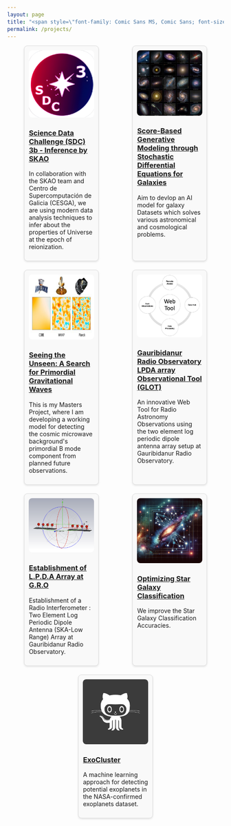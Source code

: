 ```yaml
---
layout: page
title: "<span style=\"font-family: Comic Sans MS, Comic Sans; font-size:32px;\"> My Work in Astronomy and Cosmology </span> "
permalink: /projects/
---
```


<style>
.research-grid {
  display: flex;
  flex-wrap: wrap;
  justify-content: space-around;
}

.research-item {
  margin-bottom: 20px; 
  border: 1px solid #ddd; 
  padding: 10px; 
  border-radius: 8px; 
  background-color: #f9f9f9; 
  width: 30%; 
  transition: transform 0.3s ease-in-out, box-shadow 0.3s ease-in-out; /* Animation for transform and shadow */
  margin-right: 1%; 
  margin-left: 1%; 
  box-shadow: 0 2px 4px rgba(0,0,0,0.1); /* Initial shadow */
}

.research-item:hover {
  transform: translateY(-5px) scale(1.05); /* Move up slightly and scale */
  box-shadow: 0 4px 8px rgba(0, 0, 0, 0.2); /* Enhanced shadow on hover */
}

.research-image {
  max-width: 100%; 
  height: auto; 
  border-radius: 8px;
}

@media (max-width: 800px) {
  .research-item {
    width: 45%; /* Adjust for smaller screens */
  }
}

@media (max-width: 600px) {
  .research-item {
    width: 100%; /* Full width on very small screens */
  }
}
</style>




<div class="research-grid">
  <!-- Research items -->
   <div class="research-item">
    <img class="research-image" src="/img/sdc3b.jpeg" alt="SDC3">
    <h3><a href="/research/sdc3/">Science Data Challenge (SDC) 3b - Inference by SKAO</a></h3>
    <p> In collaboration with the SKAO team and Centro de Supercomputación de Galicia (CESGA), we are using modern data analysis techniques to infer about the properties of Universe at the epoch of reionization.</p>
  </div>
  
   <div class="research-item">
    <img class="research-image" src="/img/galaxys.jpg" alt="galaxies">
    <h3><a href="/research/galaxies/"> Score-Based Generative Modeling through Stochastic Differential Equations for Galaxies </a></h3>
    <p> Aim to devlop an AI model for galaxy Datasets which solves various astronomical and cosmological problems.</p>
  </div>

  <div class="research-item">
    <img class="research-image" src="/img/cmb.jpg" alt="CMB B Mode">
    <h3><a href="/research/mscmb/">Seeing the Unseen: A Search for Primordial Gravitational Waves</a></h3>
    <p>  This is my Masters Project, where I am developing a working model for detecting the cosmic microwave background's primordial B mode component from planned future observations. </p>
  </div>
  
  <div class="research-item">
    <img class="research-image" src="/img/r1_2.png" alt="G.L.O.T">
    <h3><a href="/research/webtool/">Gauribidanur Radio Observatory LPDA array Observational Tool (GLOT)</a></h3>
    <p>An innovative Web Tool for Radio Astronomy Observations using the two element log periodic dipole antenna array setup at Gauribidanur Radio Observatory.</p>
  </div>

  <div class="research-item">
    <img class="research-image" src="/img/r1_1.png" alt="Project Two">
    <h3><a href="/research/lpdasimulations/">Establishment of L.P.D.A Array at G.R.O</a></h3>
    <p>Establishment of a Radio Interferometer : Two Element Log Periodic Dipole Antenna (SKA-Low Range) Array at Gauribidanur Radio Observatory.</p>
  </div>

  <div class="research-item">
    <img class="research-image" src="/img/l3.png" alt="Project Three">
    <h3><a href="/research/sg/">Optimizing Star Galaxy Classification</a></h3>
    <p>We improve the Star Galaxy Classification Accuracies.</p>
  </div>
  <div class="research-item">
    <img class="research-image" src="/img/avatar-icon.png" alt="Project Two">
    <h3><a href="/research/exocluster/">ExoCluster</a></h3>
    <p>A machine learning approach for detecting potential exoplanets in the NASA-confirmed exoplanets dataset. </p>
  </div>
  
</div>
